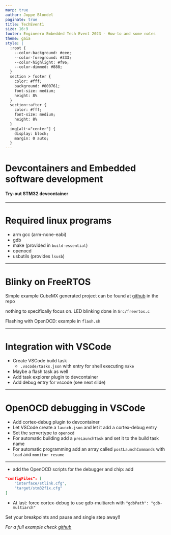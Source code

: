 ```yaml
---
marp: true
author: Joppe Blondel
paginate: true
title: TechEvent1
size: 16:9
footer: Engineero Embedded Tech Event 2023 - How-to and some notes
theme: gaia
style: |
  :root {
    --color-background: #eee;
    --color-foreground: #333;
    --color-highlight: #f96;
    --color-dimmed: #888;
  }
  section > footer {
    color: #fff;
    background: #000761;
    font-size: medium;
    height: 8%
  }
  section::after {
    color: #fff;
    font-size: medium;
    height: 8%
  }
  img[alt~="center"] {
    display: block;
    margin: 0 auto;
  }
---
```


<!-- _class: lead -->
# Devcontainers and Embedded software development
#### Try-out STM32 devcontainer

---
# Required linux programs
* arm gcc (arm-none-eabi)
* gdb
* make (provided in `build-essential`)
* openocd
* usbutils (provides `lsusb`)

---
# Blinky on FreeRTOS
Simple example CubeMX generated project can be found at
[github](https://github.com/JoppeBlondel/TechEvent2023/tree/main/examples/bluepill_freertos_blinky_sources) in the repo

nothing to specifically focus on. LED blinking done in `Src/freertos.c`

Flashing with OpenOCD: example in `flash.sh`

---
# Integration with VSCode
* Create VSCode build task
    * `.vscode/tasks.json` with entry for shell executing `make`
* Maybe a flash task as well
* Add task explorer plugin to devcontainer
* Add debug entry for vscode (see next slide)

---
# OpenOCD debugging in VSCode
* Add cortex-debug plugin to devcontainer
* Let VSCode create a `launch.json` and let it add a cortex-debug entry
* Set the servertype to `openocd`
* For automatic building add a `preLaunchTask` and set it to the build task name
* For automatic programming add an array called `postLaunchCommands` with `load` and `monitor resume`

---
* add the OpenOCD scripts for the debugger and chip: add
```json
"configFiles": [
    "interface/stlink.cfg",
    "target/stm32f1x.cfg"
]
```
* At last: force cortex-debug to use gdb-multiarch with
`"gdbPath": "gdb-multiarch"`


Set your breakpoints and pause and single step away!!

*For a full example check [github](https://github.com/JoppeBlondel/TechEvent2023/tree/main/examples/stm32_devcontainer_example)*
